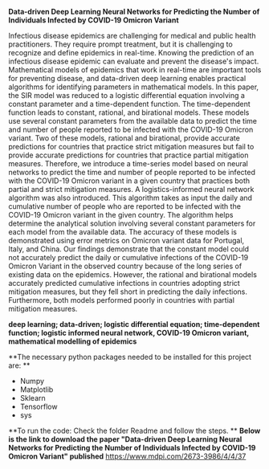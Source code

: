 **Data-driven Deep Learning Neural Networks for Predicting the Number of Individuals Infected by COVID-19 Omicron Variant**

Infectious disease epidemics are challenging for medical and public health practitioners. They require prompt treatment, but it is challenging to recognize and define epidemics in real-time. Knowing the prediction of an infectious disease epidemic can evaluate and prevent the disease's impact. Mathematical models of epidemics that work in real-time are important tools for preventing disease, and data-driven deep learning enables practical algorithms for identifying parameters in mathematical models. In this paper, the SIR model was reduced to a logistic differential equation involving a constant parameter and a time-dependent function. The time-dependent function leads to constant, rational, and birational models. These models use several constant parameters from the available data to predict the time and number of people reported to be infected with the COVID-19 Omicron variant. Two of these models, rational and birational, provide accurate predictions for countries that practice strict mitigation measures but fail to provide accurate predictions for countries that practice partial mitigation measures. Therefore, we introduce a time-series model based on neural networks to predict the time and number of people reported to be infected with the COVID-19 Omicron variant in a given country that practices both partial and strict mitigation measures. A logistics-informed neural network algorithm was also introduced. This algorithm takes as input the daily and cumulative number of people who are reported to be infected with the COVID-19 Omicron variant in the given country. The algorithm helps determine the analytical solution involving several constant parameters for each model from the available data. The accuracy of these models is demonstrated using error metrics on Omicron variant data for Portugal, Italy, and China. Our findings demonstrate that the constant model could not accurately predict the daily or cumulative infections of the COVID-19 Omicron Variant in the observed country because of the long series of existing data on the epidemics. However, the rational and birational models accurately predicted cumulative infections in countries adopting strict mitigation measures, but they fell short in predicting the daily infections. Furthermore, both models performed poorly in countries with partial mitigation measures.


**deep learning; data-driven; logistic differential equation; time-dependent function; logistic informed neural network, COVID-19 Omicron variant, mathematical modelling of epidemics**




**The necessary python packages needed to be installed for this project are:
**
* Numpy
* Matplotlib
* Sklearn
* Tensorflow
* sys


**To run the code: Check the folder Readme and follow the steps. 
**
**Below is the link to download the paper "Data-driven Deep Learning Neural Networks for Predicting the Number of Individuals Infected by COVID-19 Omicron Variant" published**
https://www.mdpi.com/2673-3986/4/4/37
